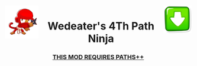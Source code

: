 
<a href="https://github.com/Weadeater12/4ThPathNinjaMonkey/releases/latest/download/Ninja4ThPath.dll">
    <img align="left" alt="Icon" height="90" src="Icon.png">
    <img align="right" alt="Download" height="75" src="https://raw.githubusercontent.com/gurrenm3/BTD-Mod-Helper/master/BloonsTD6%20Mod%20Helper/Resources/DownloadBtn.png">
</a>

<h1 align="center">Wedeater's 4Th Path Ninja</h1>
<h3 align="center"><a href="https://github.com/doombubbles/paths-plus-plus">THIS MOD REQUIRES PATHS++</a></h3>
